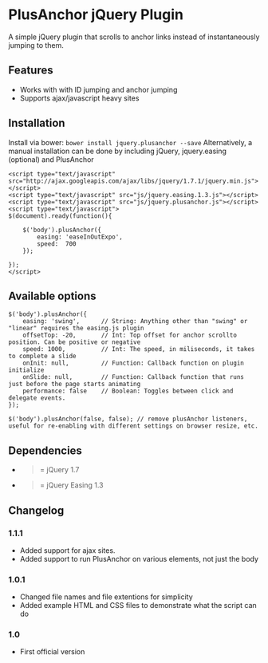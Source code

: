 # PlusAnchor jQuery Plugin

A simple jQuery plugin that scrolls to anchor links instead of instantaneously jumping to them.

## Features
* Works with with ID jumping and anchor jumping
* Supports ajax/javascript heavy sites

## Installation
Install via bower: `bower install jquery.plusanchor --save`
Alternatively, a manual installation can be done by including jQuery, jquery.easing (optional) and PlusAnchor

    <script type="text/javascript" src="http://ajax.googleapis.com/ajax/libs/jquery/1.7.1/jquery.min.js"></script>
    <script type="text/javascript" src="js/jquery.easing.1.3.js"></script>
    <script type="text/javascript" src="js/jquery.plusanchor.js"></script>
    <script type="text/javascript">
    $(document).ready(function(){

        $('body').plusAnchor({
            easing: 'easeInOutExpo',
            speed:  700
        });

    });
    </script>

## Available options
    $('body').plusAnchor({
        easing: 'swing',      // String: Anything other than "swing" or "linear" requires the easing.js plugin
        offsetTop: -20,       // Int: Top offset for anchor scrollto position. Can be positive or negative
        speed: 1000,          // Int: The speed, in miliseconds, it takes to complete a slide
        onInit: null,         // Function: Callback function on plugin initialize
        onSlide: null,        // Function: Callback function that runs just before the page starts animating
        performance: false    // Boolean: Toggles between click and delegate events.
    });

    $('body').plusAnchor(false, false); // remove plusAnchor listeners, useful for re-enabling with different settings on browser resize, etc.

## Dependencies
* >= jQuery 1.7
* >= jQuery Easing 1.3

## Changelog

### 1.1.1
* Added support for ajax sites.
* Added support to run PlusAnchor on various elements, not just the body

### 1.0.1
* Changed file names and file extentions for simplicity
* Added example HTML and CSS files to demonstrate what the script can do

### 1.0
* First official version
